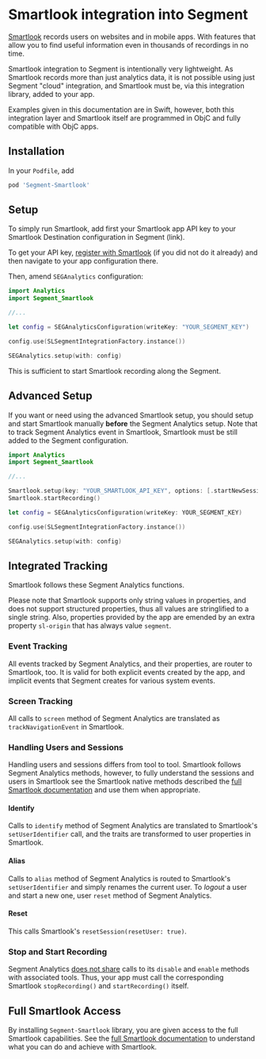 # Smartlook integration into Segment

[Smartlook](https://smartlook.com) records users on websites and in mobile apps. With features that allow you to find useful information even in thousands of recordings in no time.

Smartlook integration to Segment is intentionally very lightweight. As Smartlook records more than just analytics data, it is not possible using just Segment "cloud" integration, and Smartlook must be, via this integration library, added to your app.

Examples given in this documentation are in Swift, however, both this integration layer and Smartlook itself are programmed in ObjC and fully compatible with ObjC apps.

## Installation

In your `Podfile`, add

```ruby
pod 'Segment-Smartlook'
```

## Setup

To simply run Smartlook, add first your Smartlook app API key to your Smartlook Destination configuration in Segment (link). 

To get your API key, [register with Smartlook](https://smartlook.com) (if you did not do it already) and then navigate to your app configuration there.

Then, amend `SEGAnalytics` configuration:

```swift
import Analytics
import Segment_Smartlook

//...

let config = SEGAnalyticsConfiguration(writeKey: "YOUR_SEGMENT_KEY")

config.use(SLSegmentIntegrationFactory.instance())

SEGAnalytics.setup(with: config)
```
This is sufficient to start Smartlook recording along the Segment.

## Advanced Setup

If you want or need using the advanced Smartlook setup, you should setup and start Smartlook manually **before** the Segment Analytics setup. Note that to track Segment Analytics event in Smartlook, Smartlook must be still added to the Segment configuration.

```swift
import Analytics
import Segment_Smartlook

//...

Smartlook.setup(key: "YOUR_SMARTLOOK_API_KEY", options: [.startNewSessionAndResetUser: true]);
Smartlook.startRecording()

let config = SEGAnalyticsConfiguration(writeKey: YOUR_SEGMENT_KEY)

config.use(SLSegmentIntegrationFactory.instance())

SEGAnalytics.setup(with: config)
```

## Integrated Tracking

Smartlook follows these Segment Analytics functions. 

Please note that Smartlook supports only string values in properties, and does not support structured properties, thus all values are stringlified to a single string. Also, properties provided by the app are emended by an extra property `sl-origin` that has always value `segment`. 

### Event Tracking

All events tracked by Segment Analytics, and their properties, are router to Smartlook, too. It is valid for both explicit events created by the app, and implicit events that Segment creates for various system events. 

### Screen Tracking

All calls to `screen` method of Segment Analytics are translated as `trackNavigationEvent` in Smartlook.

### Handling Users and Sessions

Handling users and sessions differs from tool to tool. Smartlook follows Segment Analytics methods, however, to fully understand the sessions and users in Smartlook see the Smartlook native methods described the [full Smartlook documentation](https://smartlook.github.io/docs/sdk/ios/) and use them when appropriate.

#### Identify

Calls to `identify` method of Segment Analytics are translated to Smartlook's `setUserIdentifier` call, and the traits are transformed to user properties in Smartlook. 

#### Alias

Calls to `alias` method of Segment Analytics is routed to Smartlook's `setUserIdentifier` and simply renames the current user. To *logout* a user and start a new one, user `reset` method of Segment Analytics.

#### Reset

This calls Smartlook's `resetSession(resetUser: true)`.

### Stop and Start Recording

Segment Analytics [does not share](https://segment.com/docs/connections/sources/catalog/libraries/mobile/ios/#disabling-data-collection-for-users-who-opt-out) calls to its `disable` and `enable` methods with associated tools. Thus, your app must call the corresponding Smartlook `stopRecording()` and `startRecording()` itself. 

## Full Smartlook Access

By installing `Segment-Smartlook` library, you are given access to the full Smartlook capabilities. See the [full Smartlook documentation](https://smartlook.github.io/docs/sdk/ios/) to understand what you can do and achieve with Smartlook. 

